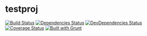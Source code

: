 testproj
========
[![Build Status](https://travis-ci.org/Flexberry/testproj.svg?branch=master)](https://travis-ci.org/Flexberry/testproj)
[![Dependencies Status](https://david-dm.org/Flexberry/testproj.png)](https://david-dm.org/Flexberry/testproj/#info=dependencies)
[![DevDependencies Status](https://david-dm.org/Flexberry/testproj/dev-status.png)](https://david-dm.org/Flexberry/testproj/#info=devDependencies)
[![Coverage Status](https://coveralls.io/repos/Flexberry/testproj/badge.png)](https://coveralls.io/r/Flexberry/testproj)
[![Built with Grunt](https://cdn.gruntjs.com/builtwith.png)](http://gruntjs.com/)

